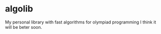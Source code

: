 # algolib
My personal library with fast algorithms for olympiad programming
I think it will be beter soon.
